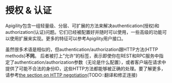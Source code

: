授权 & 认证
==============================
Apigility包含一组轻量级、分层、可扩展的方法来解决authentication(授权)和authorization(认证)问题。它们已经被配置好并随时可以使用，一些高级的功能可以使用扩展来实现。更多的特征可以参考Apigility用户接口。

虽然很多术语是相似的，但authentication/authorization跟HTTP方法(HTTP methods)**不同**。 后者被打上”允许“的标签，表示即使你在REST和RPC服务中指定了authentication/authorization参数（无论是什么配置），或者客户端在请求中提供了可能不合法的身份ID，这些HTTP方法都能够被正确的处理。要了解更多，请参考[the section on HTTP negotiation](/api-primer/http-negotiation.md)(TODO::翻译和修正连接)